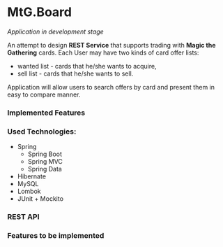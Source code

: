 # MtG.Board
*Application in development stage*

An attempt to design **REST Service** that supports trading with **Magic the Gathering** cards.
Each User may have two kinds of card offer lists:
 - wanted list - cards that he/she wants to acquire,
 - sell list - cards that he/she wants to sell.
 
Application will allow users to search offers by card and present them in easy to compare manner.
### Implemented Features
### Used Technologies: 
- Spring
  - Spring Boot
  - Spring MVC
  - Spring Data
- Hibernate
- MySQL
- Lombok
- JUnit + Mockito
### REST API
### Features to be implemented 



